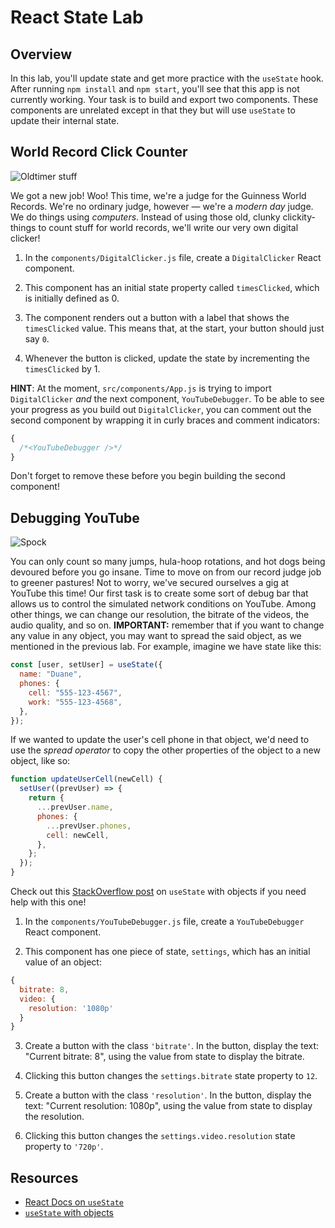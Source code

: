 # React State Lab

## Overview

In this lab, you'll update state and get more practice with the `useState` hook.
After running `npm install` and `npm start`, you'll see that this app is not
currently working. Your task is to build and export two components. These
components are unrelated except in that they but will use `useState` to update
their internal state.

## World Record Click Counter

![Oldtimer stuff](http://il5.picdn.net/shutterstock/videos/15633112/thumb/1.jpg)

We got a new job! Woo! This time, we're a judge for the Guinness World Records.
We're no ordinary judge, however — we're a _modern day_ judge. We do things
using _computers_. Instead of using those old, clunky clickity-things to count
stuff for world records, we'll write our very own digital clicker!

1. In the `components/DigitalClicker.js` file, create a `DigitalClicker` React
   component.

2. This component has an initial state property called `timesClicked`, which is
   initially defined as 0.

3. The component renders out a button with a label that shows the `timesClicked`
   value. This means that, at the start, your button should just say `0`.

4. Whenever the button is clicked, update the state by incrementing the
   `timesClicked` by 1.

**HINT**: At the moment, `src/components/App.js` is trying to import
`DigitalClicker` _and_ the next component, `YouTubeDebugger`. To be able to see
your progress as you build out `DigitalClicker`, you can comment out the second
component by wrapping it in curly braces and comment indicators:

```js
{
  /*<YouTubeDebugger />*/
}
```

Don't forget to remove these before you begin building the second component!

## Debugging YouTube

![Spock](https://media.giphy.com/media/fECTyvPYevOHC/giphy.gif)

You can only count so many jumps, hula-hoop rotations, and hot dogs being
devoured before you go insane. Time to move on from our record judge job to
greener pastures! Not to worry, we've secured ourselves a gig at YouTube this
time! Our first task is to create some sort of debug bar that allows us to
control the simulated network conditions on YouTube. Among other things, we can
change our resolution, the bitrate of the videos, the audio quality, and so on.
**IMPORTANT:** remember that if you want to change any value in any object, you
may want to spread the said object, as we mentioned in the previous lab. For
example, imagine we have state like this:

```jsx
const [user, setUser] = useState({
  name: "Duane",
  phones: {
    cell: "555-123-4567",
    work: "555-123-4568",
  },
});
```

If we wanted to update the user's cell phone in that object, we'd need to use
the _spread operator_ to copy the other properties of the object to a new
object, like so:

```jsx
function updateUserCell(newCell) {
  setUser((prevUser) => {
    return {
      ...prevUser.name,
      phones: {
        ...prevUser.phones,
        cell: newCell,
      },
    };
  });
}
```

Check out this [StackOverflow post][] on `useState` with objects if you need help with this one!

1. In the `components/YouTubeDebugger.js` file, create a `YouTubeDebugger` React
   component.

2. This component has one piece of state, `settings`, which has an initial value
   of an object:

```js
{
  bitrate: 8,
  video: {
    resolution: '1080p'
  }
}
```

3. Create a button with the class `'bitrate'`. In the button, display the text:
   "Current bitrate: 8", using the value from state to display the bitrate.

4. Clicking this button changes the `settings.bitrate` state property to `12`.

5. Create a button with the class `'resolution'`. In the button, display the text:
   "Current resolution: 1080p", using the value from state to display the resolution.

6. Clicking this button changes the `settings.video.resolution` state property
   to `'720p'`.

## Resources

- [React Docs on `useState`](https://reactjs.org/docs/hooks-state.html)
- [`useState` with objects][stackoverflow post]

[stackoverflow post]: https://stackoverflow.com/questions/54150783/react-hooks-usestate-with-object
